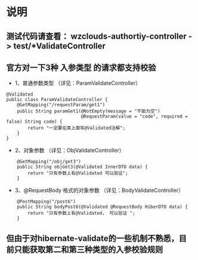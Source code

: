 # 说明
## 测试代码请查看： wzclouds-authortiy-controller -> test/*ValidateController

## 官方对一下3种 入参类型 的请求都支持校验
- 1、普通参数类型 （详见：ParamValidateController）
```
@Validated
public class ParamValidateController {
    @GetMapping("/requestParam/get1")
    public String paramGet1(@NotEmpty(message = "不能为空")
                            @RequestParam(value = "code", required = false) String code) {
        return "一定要在类上面写@Validated注解";
    }
}
```
- 2、对象参数 （详见：ObjValidateController）
```
    @GetMapping("/obj/get3")
    public String objGet3(@Validated InnerDTO data) {
        return "只有参数上有@Validated 可以验证";
    }
```
- 3、@RequestBody 格式的对象参数 （详见：BodyValidateController）
```
    @PostMapping("/post6")
    public String bodyPost6(@Validated @RequestBody HiberDTO data) {
        return "只有参数上有@Validated， 可以验证 ";
    }
```

## 但由于对hibernate-validate的一些机制不熟悉，目前只能获取第二和第三种类型的入参校验规则
